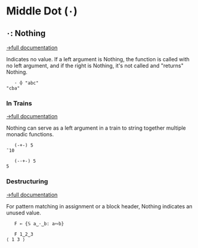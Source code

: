 # Middle Dot (`·`)

## `·`: Nothing
[→full documentation](https://mlochbaum.github.io/BQN/doc/expression.html#nothing)

Indicates no value. If a left argument is Nothing, the function is called with no left argument, and if the right is Nothing, it's not called and "returns" Nothing.

```bqn
   · ⌽ "abc"  
"cba"

```
### In Trains
[→full documentation](https://mlochbaum.github.io/BQN/doc/train.html#2-train-3-train)

Nothing can serve as a left argument in a train to string together multiple monadic functions.

```bqn
   (-+-) 5
¯10

   (-·+-) 5
5

```
### Destructuring
[→full documentation](https://mlochbaum.github.io/BQN/doc/expression.html#destructuring)

For pattern matching in assignment or a block header, Nothing indicates an unused value.

```bqn
   F ← {𝕊 a‿·‿b: a∾b}

   F 1‿2‿3
⟨ 1 3 ⟩
```
